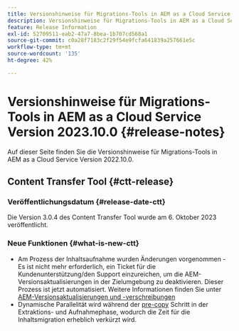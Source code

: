 ```yaml
---
title: Versionshinweise für Migrations-Tools in AEM as a Cloud Service Version 2023.10.0
description: Versionshinweise für Migrations-Tools in AEM as a Cloud Service Version 2022.10.0
feature: Release Information
exl-id: 52709511-eab2-47a7-8bea-1b707cd568a1
source-git-commit: c0a28f7183c2f29f54e9fcfa641839a257661e5c
workflow-type: tm+mt
source-wordcount: '135'
ht-degree: 42%

---
```


# Versionshinweise für Migrations-Tools in AEM as a Cloud Service Version 2023.10.0 {#release-notes}

Auf dieser Seite finden Sie die Versionshinweise für Migrations-Tools in AEM as a Cloud Service Version 2022.10.0.

## Content Transfer Tool {#ctt-release}

### Veröffentlichungsdatum {#release-date-ctt}

Die Version 3.0.4 des Content Transfer Tool wurde am 6. Oktober 2023 veröffentlicht.

### Neue Funktionen {#what-is-new-ctt}

* Am Prozess der Inhaltsaufnahme wurden Änderungen vorgenommen - Es ist nicht mehr erforderlich, ein Ticket für die Kundenunterstützung/den Support einzureichen, um die AEM-Versionsaktualisierungen in der Zielumgebung zu deaktivieren. Dieser Prozess ist jetzt automatisiert. Weitere Informationen finden Sie unter [AEM-Versionsaktualisierungen und -verschreibungen](/help/journey-migration/content-transfer-tool/using-content-transfer-tool/ingesting-content.md#aem-version-updates-and-ingestions)
* Dynamische Parallelität wird während der [pre-copy](/help/journey-migration/content-transfer-tool/using-content-transfer-tool/handling-large-content-repositories.md) Schritt in der Extraktions- und Aufnahmephase, wodurch die Zeit für die Inhaltsmigration erheblich verkürzt wird.

